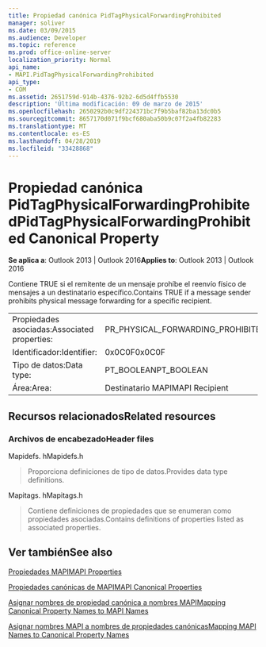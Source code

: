```yaml
---
title: Propiedad canónica PidTagPhysicalForwardingProhibited
manager: soliver
ms.date: 03/09/2015
ms.audience: Developer
ms.topic: reference
ms.prod: office-online-server
localization_priority: Normal
api_name:
- MAPI.PidTagPhysicalForwardingProhibited
api_type:
- COM
ms.assetid: 2651759d-914b-4376-92b2-6d5d4ffb5530
description: 'Última modificación: 09 de marzo de 2015'
ms.openlocfilehash: 2650292b0c9df224371bc7f9b5baf82ba13dc0b5
ms.sourcegitcommit: 8657170d071f9bcf680aba50b9c07f2a4fb82283
ms.translationtype: MT
ms.contentlocale: es-ES
ms.lasthandoff: 04/28/2019
ms.locfileid: "33428868"
---
```

# <a name="pidtagphysicalforwardingprohibited-canonical-property"></a><span data-ttu-id="63008-103">Propiedad canónica PidTagPhysicalForwardingProhibited</span><span class="sxs-lookup"><span data-stu-id="63008-103">PidTagPhysicalForwardingProhibited Canonical Property</span></span>

  
  
<span data-ttu-id="63008-104">**Se aplica a**: Outlook 2013 | Outlook 2016</span><span class="sxs-lookup"><span data-stu-id="63008-104">**Applies to**: Outlook 2013 | Outlook 2016</span></span> 
  
<span data-ttu-id="63008-105">Contiene TRUE si el remitente de un mensaje prohíbe el reenvío físico de mensajes a un destinatario específico.</span><span class="sxs-lookup"><span data-stu-id="63008-105">Contains TRUE if a message sender prohibits physical message forwarding for a specific recipient.</span></span>
  
|||
|:-----|:-----|
|<span data-ttu-id="63008-106">Propiedades asociadas:</span><span class="sxs-lookup"><span data-stu-id="63008-106">Associated properties:</span></span>  <br/> |<span data-ttu-id="63008-107">PR_PHYSICAL_FORWARDING_PROHIBITED</span><span class="sxs-lookup"><span data-stu-id="63008-107">PR_PHYSICAL_FORWARDING_PROHIBITED</span></span>  <br/> |
|<span data-ttu-id="63008-108">Identificador:</span><span class="sxs-lookup"><span data-stu-id="63008-108">Identifier:</span></span>  <br/> |<span data-ttu-id="63008-109">0x0C0F</span><span class="sxs-lookup"><span data-stu-id="63008-109">0x0C0F</span></span>  <br/> |
|<span data-ttu-id="63008-110">Tipo de datos:</span><span class="sxs-lookup"><span data-stu-id="63008-110">Data type:</span></span>  <br/> |<span data-ttu-id="63008-111">PT_BOOLEAN</span><span class="sxs-lookup"><span data-stu-id="63008-111">PT_BOOLEAN</span></span>  <br/> |
|<span data-ttu-id="63008-112">Área:</span><span class="sxs-lookup"><span data-stu-id="63008-112">Area:</span></span>  <br/> |<span data-ttu-id="63008-113">Destinatario MAPI</span><span class="sxs-lookup"><span data-stu-id="63008-113">MAPI Recipient</span></span>  <br/> |
   
## <a name="related-resources"></a><span data-ttu-id="63008-114">Recursos relacionados</span><span class="sxs-lookup"><span data-stu-id="63008-114">Related resources</span></span>

### <a name="header-files"></a><span data-ttu-id="63008-115">Archivos de encabezado</span><span class="sxs-lookup"><span data-stu-id="63008-115">Header files</span></span>

<span data-ttu-id="63008-116">Mapidefs. h</span><span class="sxs-lookup"><span data-stu-id="63008-116">Mapidefs.h</span></span>
  
> <span data-ttu-id="63008-117">Proporciona definiciones de tipo de datos.</span><span class="sxs-lookup"><span data-stu-id="63008-117">Provides data type definitions.</span></span>
    
<span data-ttu-id="63008-118">Mapitags. h</span><span class="sxs-lookup"><span data-stu-id="63008-118">Mapitags.h</span></span>
  
> <span data-ttu-id="63008-119">Contiene definiciones de propiedades que se enumeran como propiedades asociadas.</span><span class="sxs-lookup"><span data-stu-id="63008-119">Contains definitions of properties listed as associated properties.</span></span>
    
## <a name="see-also"></a><span data-ttu-id="63008-120">Ver también</span><span class="sxs-lookup"><span data-stu-id="63008-120">See also</span></span>



[<span data-ttu-id="63008-121">Propiedades MAPI</span><span class="sxs-lookup"><span data-stu-id="63008-121">MAPI Properties</span></span>](mapi-properties.md)
  
[<span data-ttu-id="63008-122">Propiedades canónicas de MAPI</span><span class="sxs-lookup"><span data-stu-id="63008-122">MAPI Canonical Properties</span></span>](mapi-canonical-properties.md)
  
[<span data-ttu-id="63008-123">Asignar nombres de propiedad canónica a nombres MAPI</span><span class="sxs-lookup"><span data-stu-id="63008-123">Mapping Canonical Property Names to MAPI Names</span></span>](mapping-canonical-property-names-to-mapi-names.md)
  
[<span data-ttu-id="63008-124">Asignar nombres MAPI a nombres de propiedades canónicas</span><span class="sxs-lookup"><span data-stu-id="63008-124">Mapping MAPI Names to Canonical Property Names</span></span>](mapping-mapi-names-to-canonical-property-names.md)

